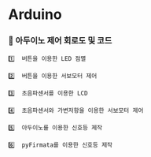 # Arduino

### 📌 아두이노 제어 회로도 및 코드


    1️⃣  버튼을 이용한 LED 점멸

    2️⃣  버튼을 이용한 서보모터 제어

    3️⃣  초음파센서를 이용한 LCD 

    4️⃣  초음파센서와 가변저항을 이용한 서보모터 제어

    5️⃣  아두이노를 이용한 신호등 제작

    6️⃣  pyFirmata를 이용한 신호등 제작
